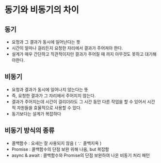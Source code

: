 # 동기와 비동기의 차이

## 동기
- 요청과 그 결과가 동시에 일어난다는 뜻
- 시간이 얼마나 걸리든지 요청한 자리에서 결과가 주어져아 한다.
- 설계가 매우 간단하고 직관적이지만 결과가 주어질 때 까지 아무것도 못하고 대기해야한다.

## 비동기
- 요청과 결과가 동시에 일어나지 않는다는 뜻
- 즉, 요청한 결과가 그 자리에서 주어지지 않는다.
- 결과가 주어지는데 시간이 걸리더라도 그 시간 동안 다른 작업을 할 수 있어서 시간적 자원들을 효율적으로 사용할 수 있다.
- 동기보다는 설계가 복잡하다

## 비동기 방식의 종류
- 콜백함수 : 요새는 잘 사용되지 않음 ( ∵ 콜백지옥 )
- Promise : 콜백함수의 단점 보완 위해 나옴, but 복잡함
- async & await : 콜백함수와 Promise의 단점 보완하여 나온 비동기 처리 패턴
